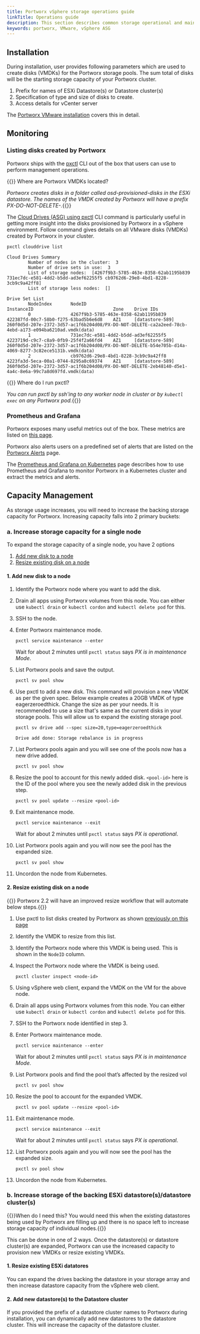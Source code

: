 ```yaml
---
title: Portworx vSphere storage operations guide
linkTitle: Operations guide
description: This section describes common storage operational and maintenance procedures when using Portworx in a vSphere environment
keywords: portworx, VMware, vSphere ASG
---
```


## Installation

During installation, user provides following parameters which are used to create disks (VMDKs) for the Portworx storage pools. The sum total of disks will be the starting storage capacity of your Portworx cluster.

1. Prefix for names of ESXi Datastore(s) or Datastore cluster(s)
2. Specification of type and size of disks to create. 
3. Access details for vCenter server

The [Portworx VMware installation](/cloud-references/auto-disk-provisioning/vsphere/#installation) covers this in detail.

## Monitoring

### Listing disks created by Portworx

Portworx ships with the [pxctl](/reference/cli/) CLI out of the box that users can use to perform management operations.

{{<info>}} Where are Portworx VMDKs located?

_Portworx creates disks in a folder called *osd-provisioned-disks* in the ESXi datastore. The names of the VMDK created by Portworx will have a prefix *PX-DO-NOT-DELETE-*._{{</info>}}

The [Cloud Drives (ASG) using pxctl](/reference/cli/cloud-drives-asg/) CLI command is particularly useful in getting more insight into the disks provisioned by Portworx in a vSphere environment. Follow command gives details on all VMware disks (VMDKs) created by Portworx in your cluster.

```text
pxctl clouddrive list
```
```output
Cloud Drives Summary
        Number of nodes in the cluster:  3
        Number of drive sets in use:  3
        List of storage nodes:  [4267f9b3-5785-463e-8358-62ab1195b839 731ec7dc-e581-4dd2-b5dd-ad3ef62255f5 cb9762d6-29e8-4bd1-8228-3cb9c9a42ff8]
        List of storage less nodes:  []

Drive Set List
        NodeIndex       NodeID                                  InstanceID                              Zone    Drive IDs
        0               4267f9b3-5785-463e-8358-62ab1195b839    422387fd-00c7-58b0-f275-63bad5b6e6d8    AZ1     [datastore-589] 260f0d5d-207e-2372-3d57-ac1f6b204d08/PX-DO-NOT-DELETE-ca2a2eed-78cb-4ebd-a173-e094ba6210ad.vmdk(data)
        1               731ec7dc-e581-4dd2-b5dd-ad3ef62255f5    4223719d-c9c7-c8a9-0fb9-25f4f2a66fd4    AZ1     [datastore-589] 260f0d5d-207e-2372-3d57-ac1f6b204d08/PX-DO-NOT-DELETE-b54e705b-d14a-4069-8277-3c82ece5131b.vmdk(data)
        2               cb9762d6-29e8-4bd1-8228-3cb9c9a42ff8    4223fa3d-5eca-00a1-0744-8295a8c69374    AZ1     [datastore-589] 260f0d5d-207e-2372-3d57-ac1f6b204d08/PX-DO-NOT-DELETE-2eb48140-d5e1-4a4c-8e6a-99c7a8d697fd.vmdk(data)
```

{{<info>}} Where do I run pxctl?

_You can run pxctl by ssh'ing to any worker node in cluster or by `kubectl exec` on any Portworx pod._{{</info>}}

### Prometheus and Grafana

Portworx exposes many useful metrics out of the box. These metrics are listed on [this page](/install-with-other/operate-and-maintain/monitoring/prometheus/#storage-and-network-stats).

Portworx also alerts users on a predefined set of alerts that are listed on the [Portworx Alerts](/install-with-other/operate-and-maintain/monitoring/portworx-alerts/) page.

The [Prometheus and Grafana on Kubernetes](/portworx-install-with-kubernetes/operate-and-maintain-on-kubernetes/monitoring/monitoring-px-prometheusandgrafana.1/) page describes how to use Prometheus and Grafana to monitor Portworx in a Kubernetes cluster and extract the metrics and alerts.

## Capacity Management

As storage usage increases, you will need to increase the backing storage capacity for Portworx. Increasing capacity falls into 2 primary buckets:

### a. Increase storage capacity for a single node

To expand the storage capacity of a single node, you have 2 options 

1. [Add new disk to a node](/cloud-references/auto-disk-provisioning/vsphere/operations-guide/#add-new-disk)
2. [Resize existing disk on a node](/cloud-references/auto-disk-provisioning/vsphere/operations-guide/#resize-disk)

<a name="add-new-disk"></a>
#### 1. Add new disk to a node

1. Identify the Portworx node where you want to add the disk.
2. Drain all apps using Portworx volumes from this node. You can either use `kubectl drain` or `kubectl cordon` and `kubectl delete pod` for this.
3. SSH to the node.
4. Enter Portworx maintenance mode.

    ```text
    pxctl service maintenance --enter
    ```

    Wait for about 2 minutes until `pxctl status` says *PX is in maintenance Mode*.
5. List Portworx pools and save the output.

    ```text
    pxctl sv pool show
    ```
6. Use pxctl to add a new disk. This command will provision a new VMDK as per the given spec. Below example creates a 20GB VMDK of type eagerzeroedthick. Change the size as per your needs. It is recommended to use a size that's same as the current disks in your storage pools. This will allow us to expand the existing storage pool.

    ```text
    pxctl sv drive add --spec size=20,type=eagerzeroedthick
    ```
    ```output
    Drive add done: Storage rebalance is in progress
    ```
7. List Portworx pools again and you will see one of the pools now has a new drive added.

    ```text
    pxctl sv pool show
    ```
8. Resize the pool to account for this newly added disk. `<pool-id>` here is the ID of the pool where you see the newly added disk in the previous step.

    ```text
    pxctl sv pool update --resize <pool-id>
    ```
9. Exit maintenance mode.

    ```text
    pxctl service maintenance --exit
    ```

    Wait for about 2 minutes until `pxctl status` says *PX is operational*.
10. List Portworx pools again and you will now see the pool has the expanded size.

    ```text
    pxctl sv pool show
    ```
11. Uncordon the node from Kubernetes.

<a name="resize-disk"></a>
#### 2. Resize existing disk on a node

{{<info>}} Portworx 2.2 will have an improved resize workflow that will automate below steps.{{</info>}}

1. Use pxctl to list disks created by Portworx as shown [previously on this page](/cloud-references/auto-disk-provisioning/vsphere/operations-guide/#listing-disks-created-by-portworx)
2. Identify the VMDK to resize from this list.
3. Identify the Portworx node where this VMDK is being used. This is shown in the `NodeID` column. 
4. Inspect the Portworx node where the VMDK is being used.

    ```text
    pxctl cluster inspect <node-id>
    ```
5. Using vSphere web client, expand the VMDK on the VM for the above node.
6. Drain all apps using Portworx volumes from this node. You can either use `kubectl drain` or `kubectl cordon` and `kubectl delete pod` for this.
7. SSH to the Portworx node identified in step 3.
8. Enter Portworx maintenance mode.

    ```text
    pxctl service maintenance --enter
    ```

    Wait for about 2 minutes until `pxctl status` says *PX is in maintenance Mode*.
9. List Portworx pools and find the pool that’s affected by the resized vol

    ```text
    pxctl sv pool show
    ```
10. Resize the pool to account for the expanded VMDK.

    ```text
    pxctl sv pool update --resize <pool-id>
    ```
11. Exit maintenance mode.

    ```text
    pxctl service maintenance --exit
    ```

    Wait for about 2 minutes until `pxctl status` says *PX is operational*.
12. List Portworx pools again and you will now see the pool has the expanded size.

    ```text
    pxctl sv pool show
    ```
13. Uncordon the node from Kubernetes.

### b. Increase storage of the backing ESXi datastore(s)/datastore cluster(s)

{{<info>}}When do I need this? You would need this when the existing datastores being used by Portworx are filling up and there is no space left to increase storage capacity of individual nodes.{{</info>}}

This can be done in one of 2 ways. Once the datastore(s) or datastore cluster(s) are expanded, Portworx can use the increased capacity to provision new VMDKs or resize existing VMDKs.

#### 1. Resize existing ESXi datatores

You can expand the drives backing the datastore in your storage array and then increase datastore capacity from the vSphere web client.

#### 2. Add new datastore(s) to the Datastore cluster

If you provided the prefix of a datastore cluster names to Portworx during installation, you can dynamically add new datastores to the datastore cluster. This will increase the capacity of the datastore cluster.
  
